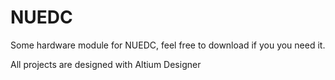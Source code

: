 # NUEDC

Some hardware module for NUEDC, feel free to download if you you need it.

All projects are designed with Altium Designer
